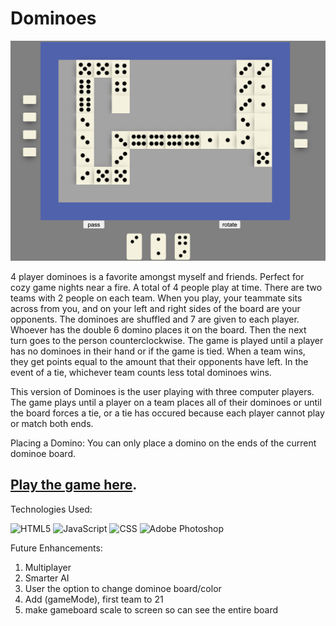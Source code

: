 # Dominoes 

![alt text](./images_readme/Screen%20Shot%202022-02-18%20at%208.39.16%20AM.png)

4 player dominoes is a favorite amongst myself and friends. Perfect for cozy game nights near a fire. A total of 4 people play at time. There are two teams with 2 people on each team. When you play, your teammate sits across from you, and on your left and right sides of the board are your opponents. The dominoes are shuffled and 7 are given to each player. Whoever has the double 6 domino places it on the board. Then the next turn goes to the person counterclockwise. The game is played until a player has no dominoes in their hand or if the game is tied. When a team wins, they get points equal to the amount that their opponents have left. In the event of a tie, whichever team counts less total dominoes wins.  

This version of Dominoes is the user playing with three computer players. The game plays until a player on a team places all of their dominoes or until the board forces a tie, or a tie has occured because each player cannot play or match both ends. 

Placing a Domino: You can only place a domino on the ends of the current dominoe board. 

## [Play the game here](https://cmakride.github.io/Dominoes-Game/ "Link To Dominoes Game").


Technologies Used:

![HTML5](https://img.shields.io/badge/html5-%23E34F26.svg?style=for-the-badge&logo=html5&logoColor=white)
![JavaScript](https://img.shields.io/badge/javascript-%23323330.svg?style=for-the-badge&logo=javascript&logoColor=%23F7DF1E)
![CSS](https://img.shields.io/badge/css3-%231572B6.svg?style=for-the-badge&logo=css3&logoColor=white)
![Adobe Photoshop](https://img.shields.io/badge/adobe%20photoshop-%2331A8FF.svg?style=for-the-badge&logo=adobe%20photoshop&logoColor=white)
                   
Future Enhancements:

1. Multiplayer
2. Smarter AI
3. User the option to change dominoe board/color
4. Add (gameMode), first team to 21 
5. make gameboard scale to screen so can see the entire board
